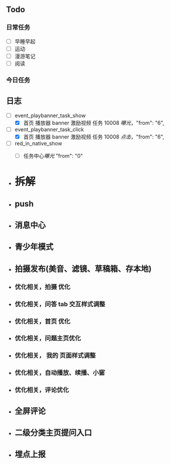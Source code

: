 ## Todo
### 日常任务
- [ ] 早睡早起
- [ ] 运动
- [ ] 漫游笔记
- [ ] 阅读

### 今日任务


## 日志
- [ ] event_playbanner_task_show 
	- [x] 首页 播放器 banner 激励视频 任务 10008 *曝光*，"from": "6",
- [ ] event_playbanner_task_click
	- [x] 首页 播放器 banner 激励视频 任务 10008 *点击*，"from": "6",
- [ ] red_in_native_show
	- [ ] 任务中心*曝光* "from": "0"


- # 拆解
- ## push
- ## 消息中心
- ## 青少年模式
- ## 拍摄发布(美音、滤镜、草稿箱、存本地)
- ### 优化相关，拍摄 优化
- ### 优化相关，问答 tab 交互样式调整
- ### 优化相关，首页 优化
- ### 优化相关，问题主页优化
- ### 优化相关，	我的 页面样式调整
- ### 优化相关，自动播放、续播、小窗
- ### 优化相关，评论优化
- ## 全屏评论
- ## 二级分类主页提问入口
- ## 埋点上报



